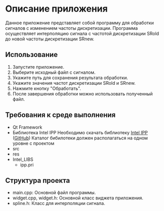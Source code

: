 # Описание приложения

Данное приложение представляет собой программу для обработки сигналов с изменением частоты дискретизации. Программа осуществляет интерполяцию сигнала с частотой дискретизации SRold до новой частоты дискретизации SRnew.

## Использование

1. Запустите приложение.
2. Выберите исходный файл с сигналом.
3. Укажите путь для сохранения результата обработки.
4. Укажите значения частот дискретизации SRold и SRnew.
5. Нажмите кнопку "Обработать".
6. После завершения обработки можно использовать полученный файл.

## Требования к среде выполнения

- Qt Framework
- Библиотека Intel IPP
Необходимо скачать библиотекy [ Intel IPP ](https://archive.org/details/intel-ipp)
([GitHub](https://github.com/A-Izv/Intel_LIBS))
Каталог бибилотеки должен располагаться на одном уровне с проектом
- src
- res
- Intel_LIBS
  - ipp.pri 

## Структура проекта

- main.cpp: Основной файл программы.
- widget.cpp, widget.h: Основной класс виджета приложения.
- spline.h: Класс для интерполяции сигнала.